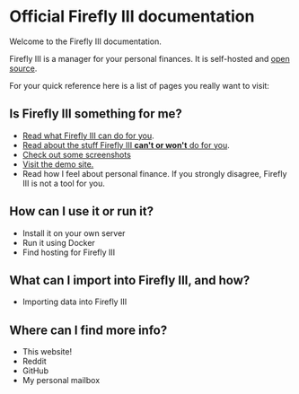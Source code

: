 # Official Firefly III documentation

Welcome to the Firefly III documentation.

Firefly III is a manager for your personal finances. It is self-hosted and [open source](https://github.com/firefly-iii/firefly-iii).

For your quick reference here is a list of pages you really want to visit:

## Is Firefly III something for me?

- [Read what Firefly III can do for you](/about-firefly-iii/introduction).
- [Read about the stuff Firefly III **can't or won't** do for you](https://docs.firefly-iii.org/about-firefly-iii/what-its-not).
- [Check out some screenshots]()
- [Visit the demo site.](https://demo.firefly-iii.org/)
- Read how I feel about personal finance. If you strongly disagree, Firefly III is not a tool for you.

## How can I use it or run it?

- Install it on your own server
- Run it using Docker
- Find hosting for Firefly III

## What can I import into Firefly III, and how?

- Importing data into Firefly III

## Where can I find more info?

- This website!
- Reddit
- GitHub
- My personal mailbox

